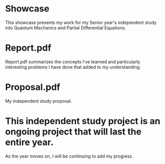 # Showcase 
This showcase presents my work for my Senior year's independent study into Quantum Mechanics and Partial Differential Equations.

# Report.pdf
Report.pdf summarizes the concepts I've learned and particularly interesting problems I have done that added to my understanding.

# Proposal.pdf
My independent study proposal.

# This independent study project is an ongoing project that will last the entire year.
As the year moves on, I will be continuing to add my progress.
